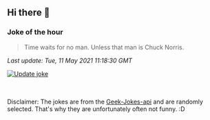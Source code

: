 ## Hi there 👋

### Joke of the hour
<!-- joke -->
>Time waits for no man. Unless that man is Chuck Norris.
<!-- /joke -->

*Last update: Tue, 11 May 2021 11:18:30 GMT*

[![Update joke](https://github.com/nclskfm/nclskfm/actions/workflows/joke.yml/badge.svg)](https://github.com/nclskfm/nclskfm/actions/workflows/joke.yml)

<br><br>
Disclaimer: The jokes are from the [Geek-Jokes-api](https://github.com/sameerkumar18/geek-joke-api) and are randomly selected. That's why they are unfortunately often not funny. :D
